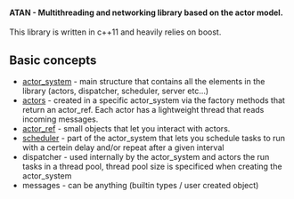 #### ATAN - Multithreading and networking library based on the actor model.

This library is written in c++11 and heavily relies on boost.

Basic concepts
---
 * [actor_system](https://github.com/heftyy/bumbler/tree/master/shared/atan/actor_system) - main structure that contains all the elements in the library (actors, dispatcher, scheduler, server etc...)
 * [actors](https://github.com/heftyy/bumbler/tree/master/shared/atan/actor) - created in a specific actor_system via the factory methods that return an actor_ref. Each actor has a lightweight thread that reads incoming messages.
 * [actor_ref](https://github.com/heftyy/bumbler/tree/master/shared/atan/actor/actor_ref) - small objects that let you interact with actors.
 * [scheduler](https://github.com/heftyy/bumbler/tree/master/shared/atan/scheduler) - part of the actor_system that lets you schedule tasks to run with a certein delay and/or repeat after a given interval
 * dispatcher - used internally by the actor_system and actors the run tasks in a thread pool, thread pool size is specificed when creating the actor_system
 * messages - can be anything (builtin types / user created object) 
